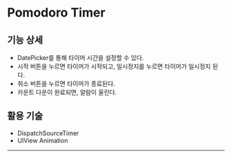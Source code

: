 # Pomodoro Timer

## 기능 상세
- DatePicker를 통해 타이머 시간을 설정할 수 있다.
- 시작 버튼을 누르면 타이머가 시작되고, 일시정지를 누르면 타이머가 일시정지 된다.
- 취소 버튼을 누르면 타이머가 종료된다.
- 카운트 다운이 완료되면, 알람이 울린다.
## 활용 기술
- DispatchSourceTimer
- UIView Animation
---
